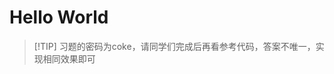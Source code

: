 # Hello World

> [!TIP] 习题的密码为coke，请同学们完成后再看参考代码，答案不唯一，实现相同效果即可

<!--@include: 1-1.md-->

<!--@include: 1-2.md-->

<!--@include: 1-3.md-->

<!--@include: 1-4.md-->

<!--@include: 1-5.md-->

<!--@include: 1-6.md-->

<!--@include: 1-7.md-->